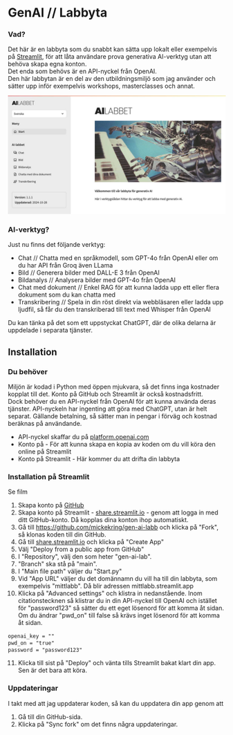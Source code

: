# GenAI // Labbyta

### Vad?
Det här är en labbyta som du snabbt kan sätta upp lokalt eller exempelvis på [Streamlit](https://streamlit.io/), för att låta användare prova generativa AI-verktyg utan att behöva skapa egna konton.  
Det enda som behövs är en API-nyckel från OpenAI.  
Den här labbytan är en del av den utbildningsmiljö som jag använder och sätter upp inför exempelvis 
workshops, masterclasses och annat.


![Bild som visar labbytan](images/preview.jpg)

### AI-verktyg?
Just nu finns det följande verktyg:
- Chat // Chatta med en språkmodell, som GPT-4o från OpenAI eller om du har API från Groq även LLama
- Bild // Generera bilder med DALL-E 3 från OpenAI
- Bildanalys // Analysera bilder med GPT-4o från OpenAI
- Chat med dokument // Enkel RAG för att kunna ladda upp ett eller flera dokument som du kan chatta med
- Transkribering // Spela in din röst direkt via webbläsaren eller ladda upp ljudfil, så får du den transkriberad till text med Whisper från OpenAI

Du kan tänka på det som ett uppstyckat ChatGPT, där de olika delarna är uppdelade i separata tjänster.

## Installation

### Du behöver
Miljön är kodad i Python med öppen mjukvara, så det finns inga kostnader kopplat till det. Konto på GitHub och Streamlit är också kostnadsfritt.  
Dock behöver du en API-nyckel från OpenAI för att kunna använda deras tjänster. API-nyckeln har 
ingenting att göra med ChatGPT, utan är helt separat. Gällande betalning, så sätter man in pengar 
i förväg och kostnad beräknas på användande.  

- API-nyckel skaffar du på [platform.openai.com](https://platform.openai.com/)
- Konto på  - För att kunna skapa en kopia av koden om du vill köra den online på Streamlit
- Konto på Streamlit  - Här kommer du att drifta din labbyta

### Installation på Streamlit
Se film
1. Skapa konto på [GitHub](https://github.com/)
2. Skapa konto på Streamlit - [share.streamlit.io](https://share.streamlit.io/) - genom att logga in med ditt GitHub-konto. Då kopplas dina konton ihop automatiskt.
3. Gå till https://github.com/mickekring/gen-ai-labb och klicka på "Fork", så klonas koden till din GitHub.
4. Gå till [share.streamlit.io](https://share.streamlit.io/) och klicka på "Create App"
5. Välj "Deploy from a public app from GitHub"
6. I "Repository", välj den som heter "gen-ai-lab".
7. "Branch" ska stå på "main".
8. I "Main file path" väljer du "Start.py"
9. Vid "App URL" väljer du det domännamn du vill ha till din labbyta, som exempelvis "mittlabb". Då blir adressen mittlabb.streamlit.app 
10. Klicka på "Advanced settings" och klistra in nedanstående. Inom citationstecknen så klistrar du in din API-nyckel till OpenAI och istället för "password123" så sätter du ett eget lösenord för att komma åt sidan. Om du ändrar "pwd_on" till false så krävs inget lösenord för att komma åt sidan.
```
openai_key = ""  
pwd_on = "true"  
password = "password123"  
```
11. Klicka till sist på "Deploy" och vänta tills Streamlit bakat klart din app. Sen är det bara att köra.

### Uppdateringar
I takt med att jag uppdaterar koden, så kan du uppdatera din app genom att
1. Gå till din GitHub-sida.
2. Klicka på "Sync fork" om det finns några uppdateringar.




